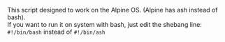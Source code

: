 This script designed to work on the Alpine OS. (Alpine has ash instead of bash). \
If you want to run it on system with bash, just edit the shebang line: \
`#!/bin/bash` instead of `#!/bin/ash`
